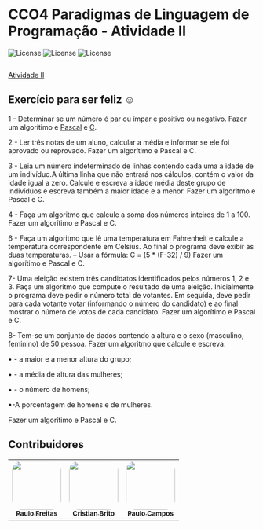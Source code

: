# CCO4 Paradigmas de Linguagem de Programação - Atividade II
![License](https://img.shields.io/badge/Code%20License-MIT-green.svg)
![License](https://img.shields.io/badge/Java-learning-red.svg)
![License](https://img.shields.io/badge/UNIFG-Paradigmas%20de%20Linguagem%20de%20Programação-yellow.svg)

<img src="">

[Atividade II]()</br>
## Exercício para ser feliz ☺
1 -  Determinar se um número é par ou ímpar e positivo ou negativo.
Fazer um algorítimo e [Pascal](https://github.com/paulofreitas-py/BS-Ciencia-da-Computacao/blob/main/cco4-Paradigmas-de-Linguagem-de-Programa%C3%A7%C3%A3o/Atividades/Atividade-2/questao-1-pascal.pas) e [C](https://github.com/paulofreitas-py/BS-Ciencia-da-Computacao/blob/main/cco4-Paradigmas-de-Linguagem-de-Programa%C3%A7%C3%A3o/Atividades/Atividade-2/questao-1.c).

2 - Ler três notas de um aluno, calcular a média e informar se ele foi aprovado
ou reprovado.
Fazer um algorítimo e Pascal e C.

3 - Leia um número indeterminado de linhas contendo cada uma a idade de
um indivíduo.A última linha que não entrará nos cálculos, contém o valor da
idade igual a zero.
Calcule e escreva a idade média deste grupo de indivíduos e escreva
também a maior idade e a menor.
Fazer um algoritmo e Pascal e C.

4 - Faça um algoritmo que calcule a soma dos números inteiros de 1 a 100.
Fazer um algorítimo e Pascal e C.

6 - Faça um algoritmo que lê uma temperatura em Fahrenheit e calcule a
temperatura correspondente em Celsius. Ao final o programa deve exibir
as duas temperaturas.
– Usar a fórmula:
C = (5 * (F-32) / 9)
Fazer um algorítimo e Pascal e C.

7- Uma eleição existem três candidatos identificados pelos números 1, 2 e 3.
Faça um algoritmo que compute o resultado de uma eleição. Inicialmente o
programa deve pedir o número total de votantes. Em seguida, deve pedir
para cada votante votar (informando o número do candidato) e ao final
mostrar o número de votos de cada candidato.
Fazer um algorítimo e Pascal e C.

8-  Tem-se um conjunto de dados contendo a altura e o sexo (masculino,
feminino) de 50 pessoa. Fazer um algoritmo que calcule e escreva:

• - a maior e a menor altura do grupo;

• - a média de altura das mulheres;

• - o número de homens;

•-A porcentagem de homens e de mulheres.

Fazer um algorítimo e Pascal e C.

 ## Contribuidores

<table>
    <td align="center"><a href="https://github.com/paulofreitas-py"><img style="border-radius: 20%;" src="https://avatars.githubusercontent.com/u/42820569?s=400&u=756d1c6a756b352a1095e7cb9289d3170f909765&v=4" width="100px;" alt=""/><br /><sub><b>Paulo Freitas</b></sub></a></br>
  <td align="center"><a href="https://github.com/cristianm9"><img style="border-radius: 20%;" src="https://avatars.githubusercontent.com/cristianm9" width="100px;" alt=""/><br /><sub><b>Cristian Brito</b></sub></a></br>
  <td align="center"><a href="https://github.compaulo-campos-57"><img style="border-radius: 20%;" src="https://avatars.githubusercontent.com/paulo-campos-57" width="100px;" alt=""/><br /><sub><b>Paulo Campos</b></sub></a></br>